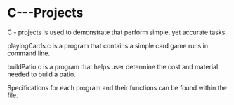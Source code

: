 # C---Projects
C - projects is used to demonstrate that perform simple, yet accurate tasks.

playingCards.c is a program that contains a simple card game runs in command line.

buildPatio.c is a program that helps user determine the cost and material needed to build a patio.

Specifications for each program and their functions can be found within the file.
